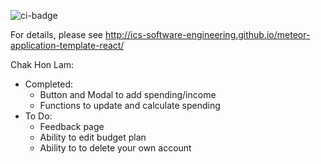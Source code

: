 ![ci-badge](https://github.com/ics-software-engineering/meteor-application-template-react/workflows/ci-meteor-application-template-react/badge.svg)

For details, please see http://ics-software-engineering.github.io/meteor-application-template-react/

Chak Hon Lam:
 - Completed:
   - Button and Modal to add spending/income
   - Functions to update and calculate spending
 - To Do:
   - Feedback page
   - Ability to edit budget plan
   - Ability to to delete your own account
